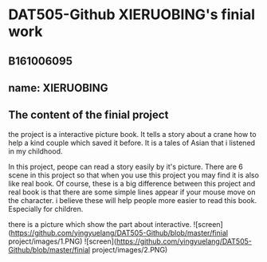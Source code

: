 # DAT505-Github XIERUOBING's finial work
## B161006095
## name: XIERUOBING


## The content of the finial project
  the project is a interactive picture book. It tells a story about a crane how to help a kind couple which saved it before. It is a tales of Asian that i listened in my childhood.

  In this project, peope can read a story easily by it's picture. There are 6 scene in this project so that when you use this project you may find it is also like real book. Of course, these is a big difference between this project and real book is that there are some simple lines appear if your mouse move on the character. i believe these will help people more easier to read this book. Especially for children.

  there is a picture which show the part about interactive.
  ![screen](https://github.com/yingyuelang/DAT505-Github/blob/master/finial project/images/1.PNG)
    ![screen](https://github.com/yingyuelang/DAT505-Github/blob/master/finial project/images/2.PNG)
